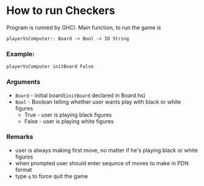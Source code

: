 # How to run Checkers

 Program is runned by GHCI. Main function, to run the game is

```playerVsComputer:: Board -> Bool -> IO String```

### Example:
`playerVsComputer initBoard False`

### Arguments
*  `Board` - initial board(`initBoard` declared in Board.hs)
*  `Bool` - Boolean telling whether user wants play with black or white figures
    * True - user is playing black figures
    * False - user is playing white figures
  
  ### Remarks
* user is always making first move, no matter if he's playing black or white figures
* when prompted user should enter sequnce of moves to make in PDN format 
 * type `q` to force quit the game 





